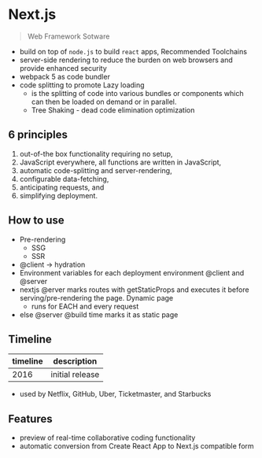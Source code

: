 # Next.js

> Web Framework Sotware

- build on top of `node.js` to build `react` apps, Recommended Toolchains
- server-side rendering to reduce the burden on web browsers and provide enhanced security
- webpack 5 as code bundler
- code splitting to promote Lazy loading
  - is the splitting of code into various bundles or components which can then be loaded on demand or in parallel.
  - Tree Shaking - dead code elimination optimization

## 6 principles

1. out-of-the box functionality requiring no setup,
2. JavaScript everywhere, all functions are written in JavaScript,
3. automatic code-splitting and server-rendering,
4. configurable data-fetching,
5. anticipating requests, and
6. simplifying deployment.

## How to use

- Pre-rendering
  - SSG
  - SSR
- @client -> hydration
- Environment variables for each deployment environment @client and @server
- nextjs @erver marks routes with getStaticProps and executes it before serving/pre-rendering the page. Dynamic page
  - runs for EACH and every request
- else @server @build time marks it as static page

## Timeline

| timeline | description     |
| -------- | --------------- |
| 2016     | initial release |

- used by Netflix, GitHub, Uber, Ticketmaster, and Starbucks

## Features

- preview of real-time collaborative coding functionality
- automatic conversion from Create React App to Next.js compatible form
